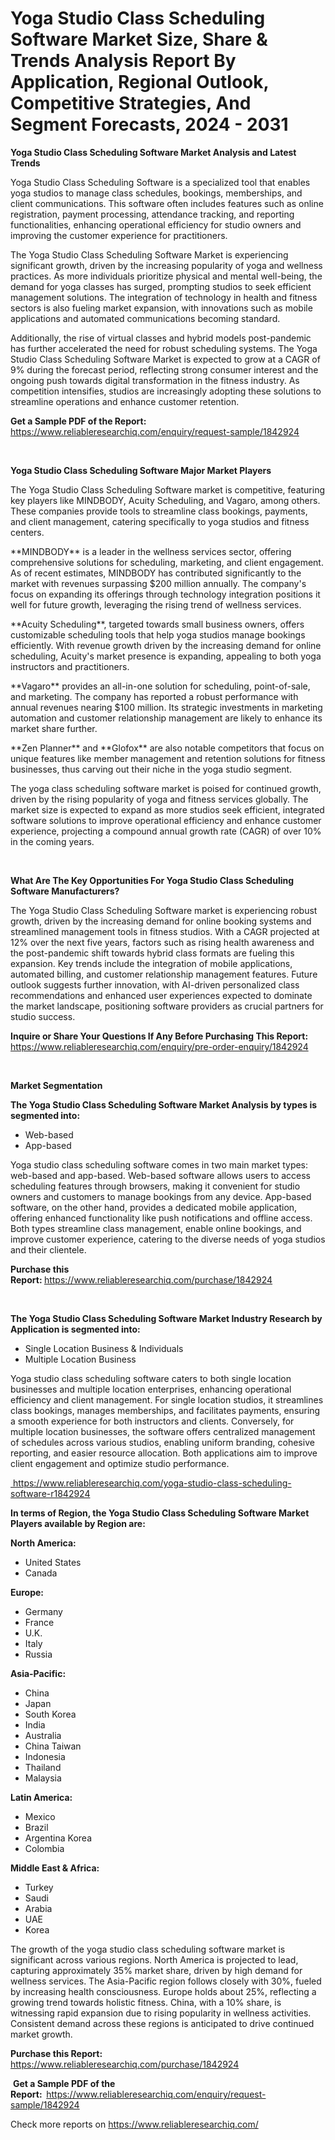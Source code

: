 <p><h1>Yoga Studio Class Scheduling Software Market Size, Share & Trends Analysis Report By Application, Regional Outlook, Competitive Strategies, And Segment Forecasts, 2024 - 2031</h1></p><p><strong>Yoga Studio Class Scheduling Software Market Analysis and Latest Trends</strong></p>
<p><p>Yoga Studio Class Scheduling Software is a specialized tool that enables yoga studios to manage class schedules, bookings, memberships, and client communications. This software often includes features such as online registration, payment processing, attendance tracking, and reporting functionalities, enhancing operational efficiency for studio owners and improving the customer experience for practitioners.</p><p>The Yoga Studio Class Scheduling Software Market is experiencing significant growth, driven by the increasing popularity of yoga and wellness practices. As more individuals prioritize physical and mental well-being, the demand for yoga classes has surged, prompting studios to seek efficient management solutions. The integration of technology in health and fitness sectors is also fueling market expansion, with innovations such as mobile applications and automated communications becoming standard.</p><p>Additionally, the rise of virtual classes and hybrid models post-pandemic has further accelerated the need for robust scheduling systems. The Yoga Studio Class Scheduling Software Market is expected to grow at a CAGR of 9% during the forecast period, reflecting strong consumer interest and the ongoing push towards digital transformation in the fitness industry. As competition intensifies, studios are increasingly adopting these solutions to streamline operations and enhance customer retention.</p></p>
<p><strong>Get a Sample PDF of the Report:&nbsp;</strong> <a href="https://www.reliableresearchiq.com/enquiry/request-sample/1842924?utm_campaign=1082&utm_medium=2&utm_source=Github&utm_content=ia&utm_term=01012025&utm_id=yoga-studio-class-scheduling-software">https://www.reliableresearchiq.com/enquiry/request-sample/1842924</a></p>
<p>&nbsp;</p>
<p><strong>Yoga Studio Class Scheduling Software Major Market Players</strong></p>
<p><p>The Yoga Studio Class Scheduling Software market is competitive, featuring key players like MINDBODY, Acuity Scheduling, and Vagaro, among others. These companies provide tools to streamline class bookings, payments, and client management, catering specifically to yoga studios and fitness centers.</p><p>**MINDBODY** is a leader in the wellness services sector, offering comprehensive solutions for scheduling, marketing, and client engagement. As of recent estimates, MINDBODY has contributed significantly to the market with revenues surpassing $200 million annually. The company's focus on expanding its offerings through technology integration positions it well for future growth, leveraging the rising trend of wellness services.</p><p>**Acuity Scheduling**, targeted towards small business owners, offers customizable scheduling tools that help yoga studios manage bookings efficiently. With revenue growth driven by the increasing demand for online scheduling, Acuity's market presence is expanding, appealing to both yoga instructors and practitioners. </p><p>**Vagaro** provides an all-in-one solution for scheduling, point-of-sale, and marketing. The company has reported a robust performance with annual revenues nearing $100 million. Its strategic investments in marketing automation and customer relationship management are likely to enhance its market share further.</p><p>**Zen Planner** and **Glofox** are also notable competitors that focus on unique features like member management and retention solutions for fitness businesses, thus carving out their niche in the yoga studio segment. </p><p>The yoga class scheduling software market is poised for continued growth, driven by the rising popularity of yoga and fitness services globally. The market size is expected to expand as more studios seek efficient, integrated software solutions to improve operational efficiency and enhance customer experience, projecting a compound annual growth rate (CAGR) of over 10% in the coming years.</p></p>
<p>&nbsp;</p>
<p><strong>What Are The Key Opportunities For Yoga Studio Class Scheduling Software Manufacturers?</strong></p>
<p><p>The Yoga Studio Class Scheduling Software market is experiencing robust growth, driven by the increasing demand for online booking systems and streamlined management tools in fitness studios. With a CAGR projected at 12% over the next five years, factors such as rising health awareness and the post-pandemic shift towards hybrid class formats are fueling this expansion. Key trends include the integration of mobile applications, automated billing, and customer relationship management features. Future outlook suggests further innovation, with AI-driven personalized class recommendations and enhanced user experiences expected to dominate the market landscape, positioning software providers as crucial partners for studio success.</p></p>
<p><strong>Inquire or Share Your Questions If Any Before Purchasing This Report:</strong> <a href="https://www.reliableresearchiq.com/enquiry/pre-order-enquiry/1842924?utm_campaign=1082&utm_medium=2&utm_source=Github&utm_content=ia&utm_term=01012025&utm_id=yoga-studio-class-scheduling-software">https://www.reliableresearchiq.com/enquiry/pre-order-enquiry/1842924</a></p>
<p>&nbsp;</p>
<p><strong>Market Segmentation</strong></p>
<p><strong>The Yoga Studio Class Scheduling Software Market Analysis by types is segmented into:</strong></p>
<p><ul><li>Web-based</li><li>App-based</li></ul></p>
<p><p>Yoga studio class scheduling software comes in two main market types: web-based and app-based. Web-based software allows users to access scheduling features through browsers, making it convenient for studio owners and customers to manage bookings from any device. App-based software, on the other hand, provides a dedicated mobile application, offering enhanced functionality like push notifications and offline access. Both types streamline class management, enable online bookings, and improve customer experience, catering to the diverse needs of yoga studios and their clientele.</p></p>
<p><strong>Purchase this Report:&nbsp;</strong><a href="https://www.reliableresearchiq.com/purchase/1842924?utm_campaign=1082&utm_medium=2&utm_source=Github&utm_content=ia&utm_term=01012025&utm_id=yoga-studio-class-scheduling-software">https://www.reliableresearchiq.com/purchase/1842924</a></p>
<p>&nbsp;</p>
<p><strong>The Yoga Studio Class Scheduling Software Market Industry Research by Application is segmented into:</strong></p>
<p><ul><li>Single Location Business & Individuals</li><li>Multiple Location Business</li></ul></p>
<p><p>Yoga studio class scheduling software caters to both single location businesses and multiple location enterprises, enhancing operational efficiency and client management. For single location studios, it streamlines class bookings, manages memberships, and facilitates payments, ensuring a smooth experience for both instructors and clients. Conversely, for multiple location businesses, the software offers centralized management of schedules across various studios, enabling uniform branding, cohesive reporting, and easier resource allocation. Both applications aim to improve client engagement and optimize studio performance.</p></p>
<p><a href="https://www.reliableresearchiq.com/yoga-studio-class-scheduling-software-r1842924?utm_campaign=1082&utm_medium=2&utm_source=Github&utm_content=ia&utm_term=01012025&utm_id=yoga-studio-class-scheduling-software">&nbsp;https://www.reliableresearchiq.com/yoga-studio-class-scheduling-software-r1842924</a></p>
<p><strong>In terms of Region, the Yoga Studio Class Scheduling Software Market Players available by Region are:</strong></p>
<p>
    <p> <strong> North America: </strong>
        <ul>
            <li>United States</li>
            <li>Canada</li>
        </ul>
        </p> 
    <p> <strong> Europe: </strong>
        <ul>
            <li>Germany</li>
            <li>France</li>
            <li>U.K.</li>
            <li>Italy</li>
            <li>Russia</li>
        </ul>
        </p> 
    <p> <strong> Asia-Pacific: </strong>
        <ul>
            <li>China</li>
            <li>Japan</li>
            <li>South Korea</li>
            <li>India</li>
            <li>Australia</li>
            <li>China Taiwan</li>
            <li>Indonesia</li>
            <li>Thailand</li>
            <li>Malaysia</li>
        </ul>
        </p> 
    <p> <strong> Latin America: </strong>
        <ul>
            <li>Mexico</li>
            <li>Brazil</li>
            <li>Argentina Korea</li>
            <li>Colombia</li>
        </ul>
        </p> 
    <p> <strong> Middle East & Africa: </strong>
        <ul>
            <li>Turkey</li>
            <li>Saudi</li>
            <li>Arabia</li>
            <li>UAE</li>
            <li>Korea</li>
        </ul>
    </p>
    </p>
<p><p>The growth of the yoga studio class scheduling software market is significant across various regions. North America is projected to lead, capturing approximately 35% market share, driven by high demand for wellness services. The Asia-Pacific region follows closely with 30%, fueled by increasing health consciousness. Europe holds about 25%, reflecting a growing trend towards holistic fitness. China, with a 10% share, is witnessing rapid expansion due to rising popularity in wellness activities. Consistent demand across these regions is anticipated to drive continued market growth.</p></p>
<p><strong>Purchase this Report: </strong><a href="https://www.reliableresearchiq.com/purchase/1842924?utm_campaign=1082&utm_medium=2&utm_source=Github&utm_content=ia&utm_term=01012025&utm_id=yoga-studio-class-scheduling-software">https://www.reliableresearchiq.com/purchase/1842924</a></p>
<p>&nbsp;<strong>Get a Sample PDF of the Report:&nbsp;&nbsp;</strong><a href="https://www.reliableresearchiq.com/enquiry/request-sample/1842924?utm_campaign=1082&utm_medium=2&utm_source=Github&utm_content=ia&utm_term=01012025&utm_id=yoga-studio-class-scheduling-software">https://www.reliableresearchiq.com/enquiry/request-sample/1842924</a></p>
<p><strong></strong></p>
<p>Check more reports on <a href="https://www.reliableresearchiq.com/?utm_campaign=1082&utm_medium=2&utm_source=Github&utm_content=ia&utm_term=01012025&utm_id=yoga-studio-class-scheduling-software">https://www.reliableresearchiq.com/</a></p>
